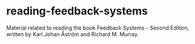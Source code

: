 # reading-feedback-systems
Material related to reading the book Feedback Systems - Second Edition, written by Karl Johan Åström and Richard M. Murray.
